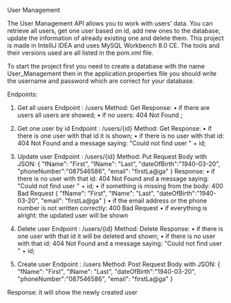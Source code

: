 User Management

The User Management API allows you to work with users' data. You can retrieve all users, get one user based on id, add new ones to the database, update the information of already existing one and delete them. This project is made in IntelliJ IDEA and uses MySQL Workbench 8.0 CE. The tools and their versions used are all listed in the pom.xml file. 

To start the project first you need to create a database with the name User_Management then in the application.properties file you should write the username and password which are correct for your database. 

Endpoints:

1.	Get all users
Endpoint : /users
Method: Get
Response: 
•	if there are users all users are showed;
•	if no users: 404 Not Found ;

2.	Get one user by id
Endpoint : /users/{id}
Method: Get
Response: 
•	if there is one user with that id it is shown;
•	if there is no user with that id: 404 Not Found and a message saying: "Could not find user " + id;

3.	Update user
Endpoint : /users/{id}
Method: Put
Request Body with JSON:
{
    "fName": "First",
    "lName": "Last",
    "dateOfBirth":"1940-03-20",
    "phoneNumber":"087546586",
    "email": "firstLa@ga" 
}
Response: 
•	if there is no user with that id: 404 Not Found and a message saying: "Could not find user " + id;
•	if something is missing from the body: 400 Bad Request
{
    "fName": "First",
    "lName": "Last",
    "dateOfBirth":"1940-03-20",
    "email": "firstLa@ga" 
} 
•	if the email address or the phone number is not written correctly: 400 Bad Request
•	if everything is alright: the updated user will be shown
4.	Delete user
Endpoint : /users/{id}
Method: Delete
Response: 
•	if there is one user with that id it will be deleted and shown;
•	if there is no user with that id: 404 Not Found and a message saying: "Could not find user " + id;

5.	Create user
Endpoint : /users
      Method: Post
Request Body with JSON:
{
    "fName": "First",
    "lName": "Last",
    "dateOfBirth":"1940-03-20",
    "phoneNumber":"087546586",
    "email": "firstLa@ga" 
}

Response: it will show the newly created user
